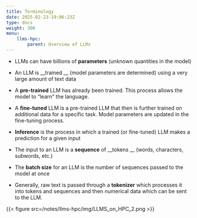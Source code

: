 ```yaml
---
title: Terminology
date: 2025-02-23-19:06:23Z
type: docs 
weight: 300
menu: 
    llms-hpc:
        parent: Overview of LLMs
---
```



* LLMs can have billions of  __parameters__  (unknown quantities in the model)
* An LLM is  __trained __ (model parameters are determined) using a very large amount of text data
* A  __pre-trained__  LLM has already been trained.  This process allows the model to “learn” the language.
* A  __fine-tuned__  LLM is a pre-trained LLM that then is further trained on additional data for a specific task.  Model parameters are updated in the fine-tuning process.
* __Inference__  is the process in which a trained (or fine-tuned) LLM makes a prediction for a given input

* The input to an LLM is a  __sequence__  of  __tokens __ (words, characters, subwords, etc.)
* The  __batch size__ for an LLM is the number of sequences passed to the model at once
* Generally, raw text is passed through a  __tokenizer__  which processes it into tokens and sequences and then numerical data which can be sent to the LLM.

{{< figure src=/notes/llms-hpc/img/LLMS_on_HPC_2.png >}}